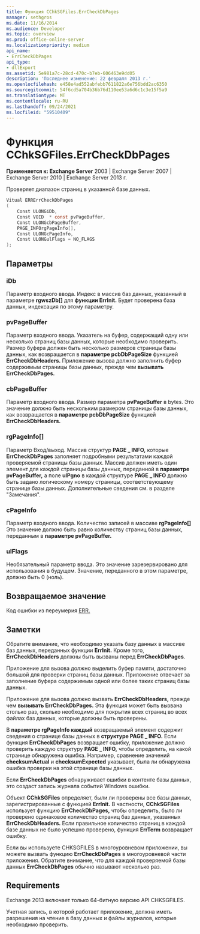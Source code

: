 ```yaml
---
title: Функция CChkSGFiles.ErrCheckDbPages
manager: sethgros
ms.date: 11/16/2014
ms.audience: Developer
ms.topic: overview
ms.prod: office-online-server
ms.localizationpriority: medium
api_name:
- ErrCheckDbPages
api_type:
- dllExport
ms.assetid: 5e981a7c-28cd-470c-b7eb-606463e9dd05
description: 'Последнее изменение: 22 февраля 2013 г.'
ms.openlocfilehash: e458e4ad552abfebb7611822a6e756bdd2ac6350
ms.sourcegitcommit: 54f6cd5a704b36b76d110ee53a6d6c1c3e15f5a9
ms.translationtype: MT
ms.contentlocale: ru-RU
ms.lasthandoff: 09/24/2021
ms.locfileid: "59510409"
---
```

# <a name="cchksgfileserrcheckdbpages-function"></a>Функция CChkSGFiles.ErrCheckDbPages

**Применяется к: Exchange Server** 2003 | Exchange Server 2007 | Exchange Server 2010 | Exchange Server 2013 г.
  
Проверяет диапазон страниц в указанной базе данных. 
  
```cs
Vitual ERRErrCheckDbPages  
(
    Const ULONGiDb,
    Const VOID  * const pvPageBuffer,
    Const ULONGcbPageBuffer,
    PAGE_INFOrgPageInfo[],
    Const ULONGcPageInfo,
    Const ULONGulFlags = NO_FLAGS
);

```

## <a name="parameters"></a>Параметры

### <a name="idb"></a>iDb
  
Параметр входного ввода. Индекс в массив баз данных, указанный в параметре **rgwszDb[]** для **функции ErrInit.** Будет проверена база данных, индексация по этому параметру. 
    
### <a name="pvpagebuffer"></a>pvPageBuffer 
  
Параметр входного ввода. Указатель на буфер, содержащий одну или несколько страниц базы данных, которые необходимо проверить. Размер буфера должен быть несколько размеров страницы базы данных, как возвращается в **параметре pcbDbPageSize** функцией **ErrCheckDbHeaders.** Приложение вызова должно заполнить буфер содержимым страницы базы данных, прежде чем **вызывать ErrCheckDbPages.**
    
### <a name="cbpagebuffer"></a>cbPageBuffer
  
Параметр входного ввода. Размер параметра **pvPageBuffer** в bytes. Это значение должно быть нескольким размером страницы базы данных, как возвращается в **параметре pcbDbPageSize** функцией **ErrCheckDbHeaders.** 
    
### <a name="rgpageinfo"></a>rgPageInfo[] 
  
Параметр Вход/выход. Массив структур **PAGE \_ INFO,** которые **ErrCheckDbPages** заполняет подробными результатами каждой проверяемой страницы базы данных. Массив должен иметь один элемент для каждой страницы базы данных, переданной в **параметре pvPageBuffer,** а поле **ulPgno** в каждой структуре **PAGE \_ INFO** должно быть задано логическому номеру страницы, соответствующему странице базы данных. Дополнительные сведения см. в разделе "Замечания". 
    
### <a name="cpageinfo"></a>cPageInfo
  
Параметр входного ввода. Количество записей в массиве **rgPageInfo[]** Это значение должно быть равно количеству страниц базы данных, переданным в **параметре pvPageBuffer.** 
    
### <a name="ulflags"></a>ulFlags 
  
Необязательный параметр ввода. Это значение зарезервировано для использования в будущем. Значение, переданного в этом параметре, должно быть 0 (ноль).
    
## <a name="return-value"></a>Возвращаемое значение

Код ошибки из переумерия [ERR.](cchksgfiles-err-enumeration.md) 
  
## <a name="remarks"></a>Заметки

Обратите внимание, что необходимо указать базу данных в массиве баз данных, переданных функции **ErrInit.** Кроме того, **ErrCheckDbHeaders** должны быть вызваны перед **ErrCheckDbPages**.
  
Приложение для вызова должно выделить буфер памяти, достаточно большой для проверки страниц базы данных. Приложение отвечает за заполнение буфера содержимым одной или более таких страниц базы данных. 
  
Приложение для вызова должно вызвать **ErrCheckDbHeaders,** прежде чем **вызывать ErrCheckDbPages.** Эта функция может быть вызвана столько раз, сколько необходимо для покрытия всех страниц во всех файлах баз данных, которые должны быть проверены.
  
В **параметре rgPageInfo каждый** возвращаемый элемент содержит сведения о странице базы данных в **структуре PAGE \_ INFO.** Если функция **ErrCheckDbPages** возвращает ошибку, приложение должно проверить каждую структуру **PAGE \_ INFO,** чтобы определить, на какой странице обнаружена ошибка. Например, сравнение значений **checksumActual** и **checksumExpected** указывает, была ли обнаружена ошибка проверки на этой странице базы данных. 
  
Если **ErrCheckDbPages** обнаруживает ошибки в контенте базы данных, это создаст запись журнала событий Windows ошибки. 
  
Объект **CChkSGFiles** определяет, были ли проверены все базы данных, зарегистрированные с функцией **ErrInit.** В частности, **CChkSGFiles** использует функцию **ErrCheckDbPages,** чтобы определить, было ли проверено одинаковое количество страниц баз данных, указанных **ErrCheckDbHeaders.** Если правильное количество страниц в каждой базе данных не было успешно проверено, функция **ErrTerm** возвращает ошибку. 
  
Если вы используете CHKSGFILES в многоуровневом приложении, вы можете вызвать функцию **ErrCheckDbPages** в многоуровневой части приложения. Обратите внимание, что для каждой проверяемой базы данных **ErrCheckDbPages** обычно называют несколько раз. 
  
## <a name="requirements"></a>Requirements

Exchange 2013 включает только 64-битную версию API CHKSGFILES.
  
Учетная запись, в которой работает приложение, должна иметь разрешения на чтение в базу данных и файлы журналов, которые необходимо проверить.
  

